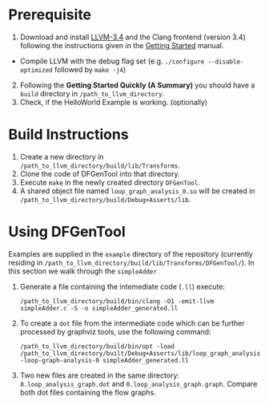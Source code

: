 # Prerequisite

1. Download and install [LLVM-3.4](http://www.llvm.org) and the Clang frontend (version 3.4) following the instructions given in the [Getting Started](http://llvm.org/releases/3.4/docs/GettingStarted.html) manual.
  - Compile LLVM with the debug flag set (e.g. `./configure --disable-optimized` followed by `make -j4`)
2. Following the __Getting Started Quickly (A Summary)__ you should have a `build` directory in `/path_to_llvm_directory`.
3. Check, if the HelloWorld Example is working. (optionally)


# Build Instructions

1. Create a new directory in `/path_to_llvm_directory/build/lib/Transforms`.
2. Clone the code of DFGenTool into that directory.
3. Execute `make` in the newly created directory `DFGenTool`.
4. A shared object file named `loop_graph_analysis_0.so` will be created in `/path_to_llvm_directory/build/Debug+Asserts/lib`.

# Using DFGenTool

Examples are supplied in the `example` directory of the repository (currently residing in `/path_to_llvm_directory/build/lib/Transforms/DFGenTool/`). In this section we walk through the `simpleAdder`

1. Generate a file containing the intemediate code (`.ll`) execute:
   ```
   /path_to_llvm_directory/build/bin/clang -O1 -emit-llvm simpleAdder.c -S -o simpleAdder_generated.ll
   ```
2. To create a `dot` file from the intermediate code which can be further processed by graphviz tools, use the following command:
   ```
   /path_to_llvm_directory/build/bin/opt -load  /path_to_llvm_directory/built/Debug+Asserts/lib/loop_graph_analysis_0.so -loop-graph-analysis-0 simpleAdder_generated.ll
   ```
3. Two new files are created in the same directory: `0.loop_analysis_graph.dot` and `0.loop_analysis_graph.graph`. Compare both dot files containing the flow graphs.